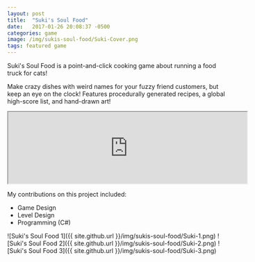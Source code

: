 ```yaml
---
layout: post
title:  "Suki's Soul Food"
date:   2017-01-26 20:08:37 -0500
categories: game
image: /img/sukis-soul-food/Suki-Cover.png
tags: featured game
---
```

Suki's Soul Food is a point-and-click cooking game about running a food truck for cats! 

Make crazy dishes with weird names for your fuzzy friend customers, but keep an eye on the clock! Features procedurally generated recipes, a global high-score list, and hand-drawn art!

<iframe frameborder="2" src="https://itch.io/embed/157302?linkback=true&amp;border_width=0&amp;bg_color=00A5E5&amp;fg_color=eeeeee&amp;border_color=0080FF" width="550" height="165"></iframe>

My contributions on this project included:

* Game Design
* Level Design
* Programming (C#)

![Suki's Soul Food 1]({{ site.github.url }}/img/sukis-soul-food/Suki-1.png)
![Suki's Soul Food 2]({{ site.github.url }}/img/sukis-soul-food/Suki-2.png)
![Suki's Soul Food 3]({{ site.github.url }}/img/sukis-soul-food/Suki-3.png)
